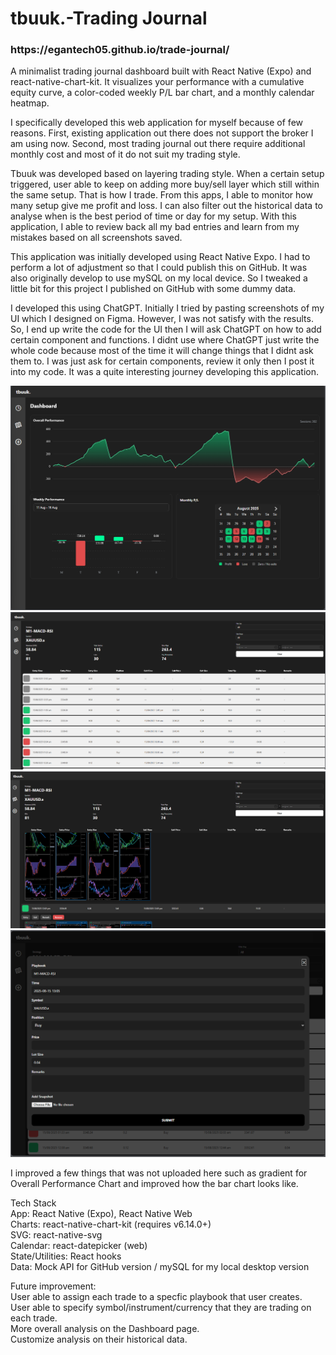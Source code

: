 
<h1>tbuuk.-Trading Journal</h1>
<h3>https://egantech05.github.io/trade-journal/</h3>

A minimalist trading journal dashboard built with React Native (Expo) and react-native-chart-kit.
It visualizes your performance with a cumulative equity curve, a color-coded weekly P/L bar chart, and a monthly calendar heatmap.

I specifically developed this web application for myself because of few reasons.
First, existing application out there does not support the broker I am using now. Second, most trading journal out there require additional monthly cost and most of it do not suit my trading style.

Tbuuk was developed based on layering trading style. When a certain setup triggered, user able to keep on adding more buy/sell layer which still within the same setup. That is how I trade. From this apps, I able to monitor how many setup give me profit and loss. I can also filter out the historical data to analyse when is the best period of time or day for my setup. With this application, I able to review back all my bad entries and learn from my mistakes based on all screenshots saved. 

This application was initially developed using React Native Expo. I had to perform a lot of adjustment so that I could publish this on GitHub. It was also originally develop to use mySQL on my local device. So I tweaked a little bit for this project I published on GitHub with some dummy data.

I developed this using ChatGPT. Initially I tried by pasting screenshots of my UI which I designed on Figma. However, I was not satisfy with the results. So, I end up write the code for the UI then I will ask ChatGPT on how to add certain component and functions. I didnt use where ChatGPT just write the whole code because most of the time it will change things that I didnt ask them to. I was just ask for certain components, review it only then I post it into my code. It was a quite interesting journey developing this application.

![Dashboard](assets/DashboardScreen.png)
![List of Trades](assets/ListTrades.png)
![Historical](assets/HistoryScreen.png)
![Add Trade](assets/AddTrades.png)

I improved a few things that was not uploaded here such as gradient for Overall Performance Chart and improved how the bar chart looks like.

Tech Stack <br>
App: React Native (Expo), React Native Web <br>
Charts: react-native-chart-kit (requires v6.14.0+) <br>
SVG: react-native-svg <br>
Calendar: react-datepicker (web) <br>
State/Utilities: React hooks <br>
Data: Mock API for GitHub version / mySQL for my local desktop version <br>

Future improvement: <br>
User able to assign each trade to a specfic playbook that user creates. <br>
User able to specify symbol/instrument/currency that they are trading on each trade. <br>
More overall analysis on the Dashboard page. <br>
Customize analysis on their historical data. <br>


